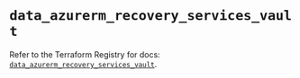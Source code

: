 # `data_azurerm_recovery_services_vault`

Refer to the Terraform Registry for docs: [`data_azurerm_recovery_services_vault`](https://registry.terraform.io/providers/hashicorp/azurerm/4.5.0/docs/data-sources/recovery_services_vault).
